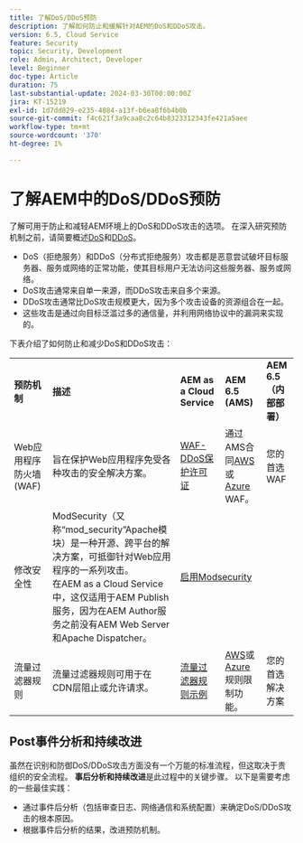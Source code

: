 ```yaml
---
title: 了解DoS/DDoS预防
description: 了解如何防止和缓解针对AEM的DoS和DDoS攻击。
version: 6.5, Cloud Service
feature: Security
topic: Security, Development
role: Admin, Architect, Developer
level: Beginner
doc-type: Article
duration: 75
last-substantial-update: 2024-03-30T00:00:00Z
jira: KT-15219
exl-id: 1d7dd829-e235-4884-a13f-b6ea8f6b4b0b
source-git-commit: f4c621f3a9caa8c2c64b8323312343fe421a5aee
workflow-type: tm+mt
source-wordcount: '370'
ht-degree: 1%

---
```


# 了解AEM中的DoS/DDoS预防

了解可用于防止和减轻AEM环境上的DoS和DDoS攻击的选项。 在深入研究预防机制之前，请简要概述[DoS](https://developer.mozilla.org/en-US/docs/Glossary/DOS_attack)和[DDoS](https://developer.mozilla.org/en-US/docs/Glossary/Distributed_Denial_of_Service)。

- DoS（拒绝服务）和DDoS（分布式拒绝服务）攻击都是恶意尝试破坏目标服务器、服务或网络的正常功能，使其目标用户无法访问这些服务器、服务或网络。
- DoS攻击通常来自单一来源，而DDoS攻击来自多个来源。
- DDoS攻击通常比DoS攻击规模更大，因为多个攻击设备的资源组合在一起。
- 这些攻击是通过向目标泛滥过多的通信量，并利用网络协议中的漏洞来实现的。

下表介绍了如何防止和减少DoS和DDoS攻击：

<table>
    <tbody>
        <tr>
            <td><strong>预防机制</strong></td>
            <td><strong>描述</strong></td>
            <td><strong>AEM as a Cloud Service</strong></td>
            <td><strong>AEM 6.5 (AMS)</strong></td>
            <td><strong>AEM 6.5（内部部署）</strong></td>
        </tr>
        <tr>
            <td>Web应用程序防火墙(WAF)</td>
            <td>旨在保护Web应用程序免受各种攻击的安全解决方案。</td>
            <td>
            <a href="https://experienceleague.adobe.com/en/docs/experience-manager-learn/cloud-service/security/traffic-filter-and-waf-rules/examples-and-analysis#waf-rules" target="_blank">WAF-DDoS保护许可证</a></td>
            <td>通过AMS合同<a href="https://docs.aws.amazon.com/waf/" target="_blank">AWS</a>或<a href="https://azure.microsoft.com/en-us/products/web-application-firewall" target="_blank">Azure</a> WAF。</td>
            <td>您的首选WAF</td>
        </tr>
        <tr>
            <td>修改安全性</td>
            <td>ModSecurity（又称“mod_security”Apache模块）是一种开源、跨平台的解决方案，可抵御针对Web应用程序的一系列攻击。<br/>在AEM as a Cloud Service中，这仅适用于AEM Publish服务，因为在AEM Author服务之前没有AEM Web Server和Apache Dispatcher。</td>
            <td colspan="3"><a href="https://experienceleague.adobe.com/zh-hans/docs/experience-manager-learn/foundation/security/modsecurity-crs-dos-attack-protection" target="_blank">启用Modsecurity </a></td>
        </tr>
        <tr>
            <td>流量过滤器规则</td>
            <td>流量过滤器规则可用于在CDN层阻止或允许请求。</td>
            <td><a href="https://experienceleague.adobe.com/en/docs/experience-manager-learn/cloud-service/security/traffic-filter-and-waf-rules/examples-and-analysis" target="_blank">流量过滤器规则示例</a></td>
            <td><a href="https://docs.aws.amazon.com/waf/latest/developerguide/waf-rule-statement-type-rate-based.html" target="_blank">AWS</a>或<a href="https://learn.microsoft.com/en-us/azure/web-application-firewall/ag/rate-limiting-overview" target="_blank">Azure</a>规则限制功能。</td>
            <td>您的首选解决方案</td>
        </tr>
    </tbody>
</table>

## Post事件分析和持续改进

虽然在识别和防御DoS/DDoS攻击方面没有一个万能的标准流程，但这取决于贵组织的安全流程。 **事后分析和持续改进**&#x200B;是此过程中的关键步骤。 以下是需要考虑的一些最佳实践：

- 通过事件后分析（包括审查日志、网络通信和系统配置）来确定DoS/DDoS攻击的根本原因。
- 根据事件后分析的结果，改进预防机制。

